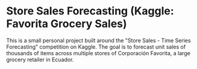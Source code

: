# Store Sales Forecasting (Kaggle: Favorita Grocery Sales)
This is a small personal project built around the "Store Sales - Time Series Forecasting" competition on Kaggle. The goal is to forecast unit sales of thousands of items across multiple stores of Corporación Favorita, a large grocery retailer in Ecuador.

